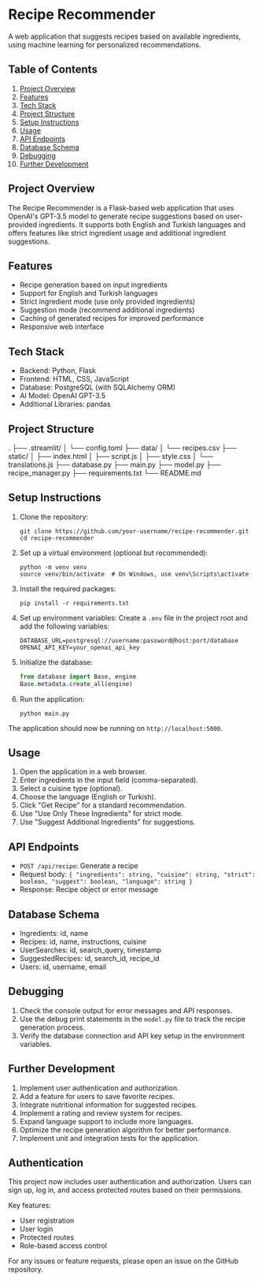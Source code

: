 # Recipe Recommender
A web application that suggests recipes based on available ingredients, using machine learning for personalized recommendations.
## Table of Contents
1. [Project Overview](#project-overview)
2. [Features](#features)
3. [Tech Stack](#tech-stack)
4. [Project Structure](#project-structure)
5. [Setup Instructions](#setup-instructions)
6. [Usage](#usage)
7. [API Endpoints](#api-endpoints)
8. [Database Schema](#database-schema)
9. [Debugging](#debugging)
10. [Further Development](#further-development)
## Project Overview
The Recipe Recommender is a Flask-based web application that uses OpenAI's GPT-3.5 model to generate recipe suggestions based on user-provided ingredients. It supports both English and Turkish languages and offers features like strict ingredient usage and additional ingredient suggestions.
## Features
- Recipe generation based on input ingredients
- Support for English and Turkish languages
- Strict ingredient mode (use only provided ingredients)
- Suggestion mode (recommend additional ingredients)
- Caching of generated recipes for improved performance
- Responsive web interface
## Tech Stack
- Backend: Python, Flask
- Frontend: HTML, CSS, JavaScript
- Database: PostgreSQL (with SQLAlchemy ORM)
- AI Model: OpenAI GPT-3.5
- Additional Libraries: pandas
## Project Structure
.
├── .streamlit/
│ └── config.toml
├── data/
│ └── recipes.csv
├── static/
│ ├── index.html
│ ├── script.js
│ ├── style.css
│ └── translations.js
├── database.py
├── main.py
├── model.py
├── recipe_manager.py
├── requirements.txt
└── README.md

## Setup Instructions
1. Clone the repository:
   ```
   git clone https://github.com/your-username/recipe-recommender.git
   cd recipe-recommender
   ```

2. Set up a virtual environment (optional but recommended):
   ```
   python -m venv venv
   source venv/bin/activate  # On Windows, use venv\Scripts\activate
   ```

3. Install the required packages:
   ```
   pip install -r requirements.txt
   ```

4. Set up environment variables:
   Create a `.env` file in the project root and add the following variables:
   ```
   DATABASE_URL=postgresql://username:password@host:port/database
   OPENAI_API_KEY=your_openai_api_key
   ```

5. Initialize the database:
   ```python
   from database import Base, engine
   Base.metadata.create_all(engine)
   ```

6. Run the application:
   ```
   python main.py
   ```

The application should now be running on `http://localhost:5000`.
## Usage
1. Open the application in a web browser.
2. Enter ingredients in the input field (comma-separated).
3. Select a cuisine type (optional).
4. Choose the language (English or Turkish).
5. Click "Get Recipe" for a standard recommendation.
6. Use "Use Only These Ingredients" for strict mode.
7. Use "Suggest Additional Ingredients" for suggestions.
## API Endpoints
- `POST /api/recipe`: Generate a recipe
- Request body: `{ "ingredients": string, "cuisine": string, "strict": boolean, "suggest": boolean, "language": string }`
- Response: Recipe object or error message
## Database Schema
- Ingredients: id, name
- Recipes: id, name, instructions, cuisine
- UserSearches: id, search_query, timestamp
- SuggestedRecipes: id, search_id, recipe_id
- Users: id, username, email
## Debugging
1. Check the console output for error messages and API responses.
2. Use the debug print statements in the `model.py` file to track the recipe generation process.
3. Verify the database connection and API key setup in the environment variables.
## Further Development
1. Implement user authentication and authorization.
2. Add a feature for users to save favorite recipes.
3. Integrate nutritional information for suggested recipes.
4. Implement a rating and review system for recipes.
5. Expand language support to include more languages.
6. Optimize the recipe generation algorithm for better performance.
7. Implement unit and integration tests for the application.
## Authentication

This project now includes user authentication and authorization. Users can sign up, log in, and access protected routes based on their permissions.

Key features:
- User registration
- User login
- Protected routes
- Role-based access control

For any issues or feature requests, please open an issue on the GitHub repository.